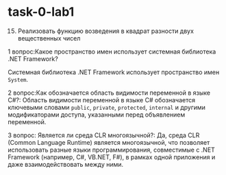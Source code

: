 # task-0-lab1
15. Реализовать функцию возведения в квадрат разности двух
вещественных чисел

1 вопрос:Какое пространство имен использует системная библиотека .NET
Framework?

Системная библиотека .NET Framework использует пространство имен `System`.

2 вопрос:Как обозначается область видимости переменной в языке C#?:
Область видимости переменной в языке C# обозначается ключевыми словами `public`, `private`, `protected`, `internal` и другими модификаторами доступа, указанными перед объявлением переменной.

3 вопрос: Является ли среда CLR многоязычной?:
Да, среда CLR (Common Language Runtime) является многоязычной, что позволяет использовать разные языки программирования, совместимые с .NET Framework (например, C#, VB.NET, F#), в рамках одной приложения и даже взаимодействовать между ними.
